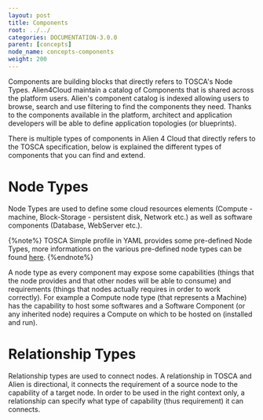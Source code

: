 ```yaml
---
layout: post
title: Components
root: ../../
categories: DOCUMENTATION-3.0.0
parent: [concepts]
node_name: concepts-components
weight: 200
---
```


Components are building blocks that directly refers to TOSCA's Node Types. Alien4Cloud maintain a catalog of Components that is shared across the platform users. Alien's component catalog is indexed allowing users to browse, search and use filtering to find the components they need. Thanks to the components available in the platform, architect and application developers will be able to define application topologies (or blueprints).

There is multiple types of components in Alien 4 Cloud that directly refers to the TOSCA specification, below is explained the different types of components that you can find and extend.

# Node Types

Node Types are used to define some cloud resources elements (Compute - machine, Block-Storage - persistent disk, Network etc.) as well as software components (Database, WebServer etc.).

{%note%}
TOSCA Simple profile in YAML provides some pre-defined Node Types, more informations on the various pre-defined node types can be found [here](#/documentation/3.0.0/devops_guide/normative_types/tosca_concepts_types_normative.html).
{%endnote%}

A node type as every component may expose some capabilities (things that the node provides and that other nodes will be able to consume) and requirements (things that nodes actually requires in order to work correctly). For example a Compute node type (that represents a Machine) has the capability to host some softwares and a Software Component (or any inherited node) requires a Compute on which to be hosted on (installed and run).

# Relationship Types

Relationship types are used to connect nodes. A relationship in TOSCA and Alien is directional, it connects the requirement of a source node to the capability of a target node. In order to be used in the right context only, a relationship can specify what type of capability (thus requirement) it can connects.
